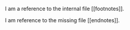 I am a reference to the internal file [[footnotes]].

I am reference to the missing file [[endnotes]].

